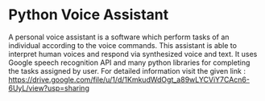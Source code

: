 # Python Voice Assistant 
  A personal voice assistant is a software which perform tasks of an individual according to the voice commands. This assistant is able to interpret human voices and respond via synthesized voice and text. It uses Google speech recognition API and many python libraries for completing the tasks assigned by user. 
  For detailed information visit the given link : https://drive.google.com/file/u/1/d/1KmkudWdOgt_a89wLYCViY7CAcn6-6UyL/view?usp=sharing
